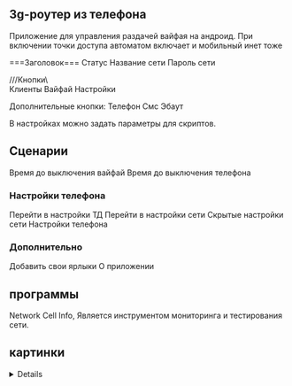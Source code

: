 ## 3g-роутер из телефона

Приложение для управления раздачей вайфая на андроид.
При включении точки доступа автоматом включает и мобильный инет тоже


===Заголовок===
Статус
Название сети
Пароль сети


///Кнопки\\\
Клиенты
Вайфай
Настройки

Дополнительные кнопки:
Телефон
Смс
Эбаут

В настройках можно задать параметры для скриптов.

## Сценарии
Время до выключения вайфай
Время до выключения телефона

### Настройки телефона
Перейти в настройки ТД
Перейти в настройки сети
Скрытые настройки сети
Настройки телефона

### Дополнительно
Добавить свои ярлыки
О приложении

## программы
Network Cell Info, Является инструментом мониторинга и тестирования сети.

## картинки
<details>![image](https://user-images.githubusercontent.com/17731587/202875136-93e1ddbb-1bc5-47dd-a374-46eb9797857c.png)</details>
